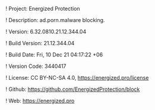 ! Project: Energized Protection

! Description: ad.porn.malware blocking.

! Version: 6.32.0810.21.12.344.04

! Build Version: 21.12.344.04

! Build Date: Fri, 10 Dec 21 04:17:22 +06

! Version Code: 3440417

! License: CC BY-NC-SA 4.0, https://energized.pro/license

! Github: https://github.com/EnergizedProtection/block

! Web: https://energized.pro
